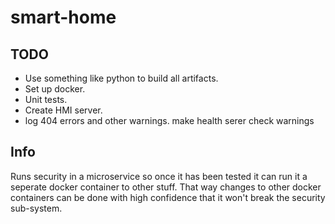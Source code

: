 # smart-home

## TODO
- Use something like python to build all artifacts.
- Set up docker.
- Unit tests.
- Create HMI server.
- log 404 errors and other warnings. make health serer check warnings

## Info
Runs security in a microservice so once it has been tested it can run it a seperate docker container to other stuff. That way changes to other docker containers can be done with high confidence that it won't break the security sub-system.

